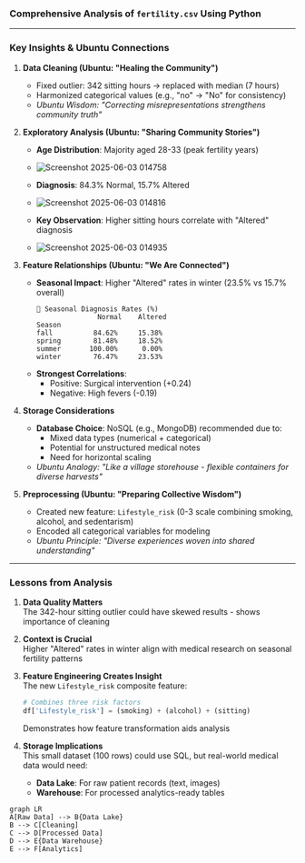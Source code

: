 ### Comprehensive Analysis of `fertility.csv` Using Python

---

### Key Insights & Ubuntu Connections

1. **Data Cleaning (Ubuntu: "Healing the Community")**
   - Fixed outlier: 342 sitting hours → replaced with median (7 hours)
   - Harmonized categorical values (e.g., "no" → "No" for consistency)
   - *Ubuntu Wisdom: "Correcting misrepresentations strengthens community truth"*

2. **Exploratory Analysis (Ubuntu: "Sharing Community Stories")**
   - **Age Distribution**: Majority aged 28-33 (peak fertility years)
   - ![Screenshot 2025-06-03 014758](https://github.com/user-attachments/assets/f6c3adf2-5334-4c01-a7a0-b55bd6b28e39)

   - **Diagnosis**: 84.3% Normal, 15.7% Altered
   - ![Screenshot 2025-06-03 014816](https://github.com/user-attachments/assets/6d714f8d-35c8-4d78-bbb5-e28b9739cb30)

   - **Key Observation**: Higher sitting hours correlate with "Altered" diagnosis
   - ![Screenshot 2025-06-03 014935](https://github.com/user-attachments/assets/0eee6237-f444-4458-90f9-4a235ed1a624)


3. **Feature Relationships (Ubuntu: "We Are Connected")**
   - **Seasonal Impact**: Higher "Altered" rates in winter (23.5% vs 15.7% overall)
     ```
     🌱 Seasonal Diagnosis Rates (%)
                    Normal    Altered
     Season                          
     fall          84.62%     15.38%
     spring        81.48%     18.52%
     summer       100.00%      0.00%
     winter        76.47%     23.53%
     ```
   - **Strongest Correlations**:
     - Positive: Surgical intervention (+0.24)
     - Negative: High fevers (-0.19)

4. **Storage Considerations**
   - **Database Choice**: NoSQL (e.g., MongoDB) recommended due to:
     - Mixed data types (numerical + categorical)
     - Potential for unstructured medical notes
     - Need for horizontal scaling
   - *Ubuntu Analogy: "Like a village storehouse - flexible containers for diverse harvests"*

5. **Preprocessing (Ubuntu: "Preparing Collective Wisdom")**
   - Created new feature: `Lifestyle_risk` (0-3 scale combining smoking, alcohol, and sedentarism)
   - Encoded all categorical variables for modeling
   - *Ubuntu Principle: "Diverse experiences woven into shared understanding"*

---

### Lessons from Analysis

1. **Data Quality Matters**  
   The 342-hour sitting outlier could have skewed results - shows importance of cleaning 

2. **Context is Crucial**  
   Higher "Altered" rates in winter align with medical research on seasonal fertility patterns 

3. **Feature Engineering Creates Insight**  
   The new `Lifestyle_risk` composite feature:  
   ```python
   # Combines three risk factors
   df['Lifestyle_risk'] = (smoking) + (alcohol) + (sitting)
   ```
   Demonstrates how feature transformation aids analysis 

4. **Storage Implications**  
   This small dataset (100 rows) could use SQL, but real-world medical data would need:  
   - **Data Lake**: For raw patient records (text, images)  
   - **Warehouse**: For processed analytics-ready tables  
     

```mermaid
graph LR
A[Raw Data] --> B{Data Lake}
B --> C[Cleaning]
C --> D[Processed Data]
D --> E{Data Warehouse}
E --> F[Analytics]
```

